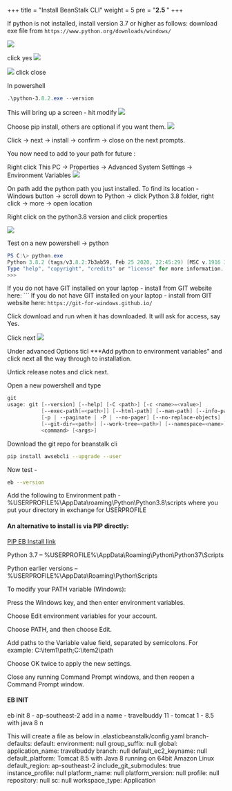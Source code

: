 +++
title = "Install BeanStalk CLI"
weight = 5
pre = "<b>2.5 </b>"
+++

If python is not installed, install version 3.7 or higher as follows:
download exe file from `https://www.python.org/downloads/windows/`

![](../../images/windowspythonins.png)

click yes
![](../../images/windowspythonins1.png)

![](../../images/windowspythonins2.png)
click close

In powershell 
```powershell
.\python-3.8.2.exe --version
```


This will bring up a screen - hit modify 
![](../../images/windowspythonins3.png)

Choose pip install, others are optional if you want them. 
![](../../images/windowspythonins4.png)

Click -> next -> install -> confirm -> close on the next prompts. 

You now need to add to your path for future :

Right click This PC -> Properties -> Advanced System Settings -> Environment Variables
![](../../images/windowspythonins5.png)

On path add the python path you just installed. To find its location - Windows button -> scroll down to Python -> click Python 3.8 folder, right click -> more -> open location

Right click on the python3.8 version and click properties

![](../../images/windowspythonins6.png)

Test on a new powershell -> python 

```powershell
PS C:\> python.exe
Python 3.8.2 (tags/v3.8.2:7b3ab59, Feb 25 2020, 22:45:29) [MSC v.1916 32 bit (Intel)] on win32
Type "help", "copyright", "credits" or "license" for more information.
>>>
```

If you do not have GIT installed on your laptop - install from GIT website here: ```
If you do not have GIT installed on your laptop - install from GIT website here: `https://git-for-windows.github.io/`

Click download and run when it has downloaded. It will ask for access, say Yes. 

Click next
![](../../images/windowsgitins.png)

Under advanced Options ticl ***Add python to environment variables"  and click next all the way through to installation. 

Untick release notes and click next. 

Open a new powershell and type 
```powershell
git
usage: git [--version] [--help] [-C <path>] [-c <name>=<value>]
           [--exec-path[=<path>]] [--html-path] [--man-path] [--info-path]
           [-p | --paginate | -P | --no-pager] [--no-replace-objects] [--bare]
           [--git-dir=<path>] [--work-tree=<path>] [--namespace=<name>]
           <command> [<args>]
```

Download the git repo for beanstalk cli
```bash
pip install awsebcli --upgrade --user
```

Now test - 
```bash
eb --version
```
Add the following to Environment path -  %USERPROFILE%\AppData\roaming\Python\Python3.8\scripts where you put your directory in exchange for USERPROFILE

#### An alternative to install is via PIP directly: 
[PIP EB Install link](https://docs.aws.amazon.com/elasticbeanstalk/latest/dg/eb-cli3-install.html)

Python 3.7 – %USERPROFILE%\AppData\Roaming\Python\Python37\Scripts

Python earlier versions – %USERPROFILE%\AppData\Roaming\Python\Scripts

To modify your PATH variable (Windows):

Press the Windows key, and then enter environment variables.

Choose Edit environment variables for your account.

Choose PATH, and then choose Edit.

Add paths to the Variable value field, separated by semicolons. For example: C:\item1\path;C:\item2\path

Choose OK twice to apply the new settings.

Close any running Command Prompt windows, and then reopen a Command Prompt window.


#### EB INIT
eb init
8 - ap-southeast-2
add in a name - travelbuddy
11 - tomcat
1 - 8.5 with java 8
n

This will create a file as below in .elasticbeanstalk/config.yaml
branch-defaults:
  default:
    environment: null
    group_suffix: null
global:
  application_name: travelbuddy
  branch: null
  default_ec2_keyname: null
  default_platform: Tomcat 8.5 with Java 8 running on 64bit Amazon Linux
  default_region: ap-southeast-2
  include_git_submodules: true
  instance_profile: null
  platform_name: null
  platform_version: null
  profile: null
  repository: null
  sc: null
  workspace_type: Application
